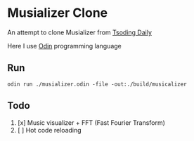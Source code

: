 # Musializer Clone

An attempt to clone Musializer from [Tsoding Daily](https://www.youtube.com/playlist?list=PLpM-Dvs8t0Vak1rrE2NJn8XYEJ5M7-BqT)

Here I use [Odin](https://odin-lang.org/) programming language

## Run

```shell
odin run ./musializer.odin -file -out:./build/musicalizer
```

## Todo

1. [x] Music visualizer + FFT (Fast Fourier Transform)
2. [ ] Hot code reloading
